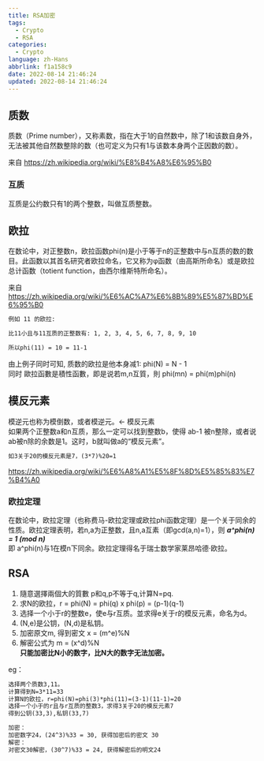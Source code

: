 ```yaml
---
title: RSA加密
tags:
  - Crypto
  - RSA
categories:
  - Crypto
language: zh-Hans
abbrlink: f1a158c9
date: 2022-08-14 21:46:24
updated: 2022-08-14 21:46:24
---
```


## 质数

质数（Prime number），又称素数，指在大于1的自然数中，除了1和该数自身外，无法被其他自然数整除的数（也可定义为只有1与该数本身两个正因数的数）。  
  
来自 <https://zh.wikipedia.org/wiki/%E8%B4%A8%E6%95%B0>  

### 互质

互质是公约数只有1的两个整数，叫做互质整数。

## 欧拉

在数论中，对正整数n，欧拉函数phi(n)是小于等于n的正整数中与n互质的数的数目。此函数以其首名研究者欧拉命名，它又称为φ函数（由高斯所命名）或是欧拉总计函数（totient function，由西尔维斯特所命名）。  
  
来自 <https://zh.wikipedia.org/wiki/%E6%AC%A7%E6%8B%89%E5%87%BD%E6%95%B0>  
<!--more-->
```md
例如 11 的欧拉:

比11小且与11互质的正整数有: 1, 2, 3, 4, 5, 6, 7, 8, 9, 10

所以phi(11) = 10 = 11-1
```

由上例子同时可知, 质数的欧拉是他本身减1: phi(N) = N - 1  
同时 歐拉函數是積性函數，即是说若m,n互質，則 phi(mn) = phi(m)phi(n)

## 模反元素

模逆元也称为模倒数，或者模逆元。<- 模反元素  
如果两个正整数a和n互质，那么一定可以找到整数b，使得 ab-1 被n整除，或者说ab被n除的余数是1。这时，b就叫做a的“模反元素”。  

```md
如3关于20的模反元素是7，(3*7)%20=1  
```

<https://zh.wikipedia.org/wiki/%E6%A8%A1%E5%8F%8D%E5%85%83%E7%B4%A0>

### 欧拉定理

在数论中，欧拉定理（也称费马-欧拉定理或欧拉phi函数定理）是一个关于同余的性质。欧拉定理表明，若n,a为正整数，且n,a互素（即gcd(a,n)=1），则
*__a^phi(n) = 1 (mod n)__*  
即 a^phi(n)与1在模n下同余。欧拉定理得名于瑞士数学家莱昂哈德·欧拉。  

## RSA

1. 隨意選擇兩個大的質數 p和q,p不等于q,计算N=pq.  
2. 求N的欧拉，r = phi(N) = phi(q) x phi(p) = (p-1)(q-1)  
3. 选择一个小于r的整数e，使e与r互质。並求得e关于r的模反元素，命名为d。  
4. (N,e)是公钥，(N,d)是私钥。  
5. 加密原文m, 得到密文 x = (m^e)%N  
6. 解密公式为 m = (x^d)%N  
__只能加密比N小的数字，比N大的数字无法加密。__  

eg：

```md
选择两个质数3,11。
计算得到N=3*11=33
计算N的欧拉，r=phi(N)=phi(3)*phi(11)=(3-1)(11-1)=20
选择一个小于的r且与r互质的整数3，求得3关于20的模反元素7
得到公钥(33,3),私钥(33,7)

加密：
加密数字24，(24^3)%33 = 30, 获得加密后的密文 30
解密：
对密文30解密，(30^7)%33 = 24, 获得解密后的明文24
```
